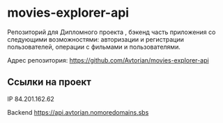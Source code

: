 
# movies-explorer-api
Репозиторий для Дипломного проекта , бэкенд часть приложения со следующими возможностями: авторизации и регистрации пользователей, операции с фильмами и пользователями.

Адрес репозитория: https://github.com/Avtorian/movies-explorer-api

## Ссылки на проект

IP 84.201.162.62

Backend https://api.avtorian.nomoredomains.sbs
